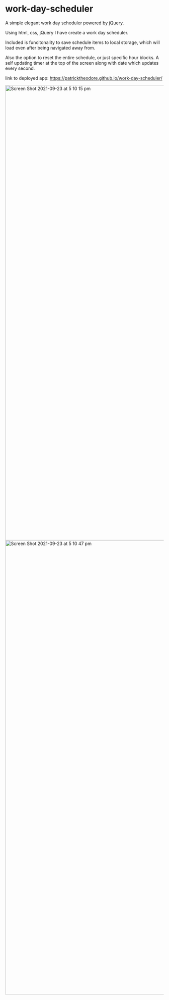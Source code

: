 # work-day-scheduler
A simple elegant work day scheduler powered by jQuery. 

Using html, css, jQuery I have create a work day scheduler. 

Included is funcitonality to save schedule items to local storage, which will load even after being navigated away from. 

Also the option to reset the entire schedule, or just specific hour blocks. A self updating timer at the top of the screen along with date which updates every second. 

link to deployed app: https://patricktheodore.github.io/work-day-scheduler/

<img width="1440" alt="Screen Shot 2021-09-23 at 5 10 15 pm" src="https://user-images.githubusercontent.com/81402349/134481840-8e86b31b-af2b-483d-9ed3-d3db03739251.png">
<img width="1438" alt="Screen Shot 2021-09-23 at 5 10 47 pm" src="https://user-images.githubusercontent.com/81402349/134481792-824721a7-266d-468b-a78e-269c356335ad.png">

